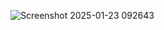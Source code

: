 ![Screenshot 2025-01-23 092643](https://github.com/user-attachments/assets/0b73bcd6-8682-4d12-aa4a-77ec4870f89b)

